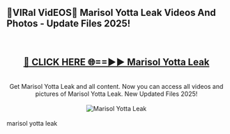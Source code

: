 <h2>🔴VIRal VidEOS🔴 Marisol Yotta Leak Videos And Photos - Update Files 2025!</h2>
<br>
<div align="center">
<h2><a href="https://virallinks.top/Hdb6NB" rel="nofollow">🔴 CLICK HERE 🌐==►► Marisol Yotta Leak</a></h2>
<br>
Get Marisol Yotta Leak and all content. Now you can access all videos and pictures of Marisol Yotta Leak. New Updated Files 2025!
<br>
<br>
<a href="https://virallinks.top/Hdb6NB" rel="nofollow" data-target="animated-image.originalLink"><img src="https://i.imgur.com/dJHk4Zq.gif)" alt="Marisol Yotta Leak" style="max-width: 100%; display: inline-block;" data-target="animated-image.originalImage"></a>
</div>
<br>
marisol yotta leak